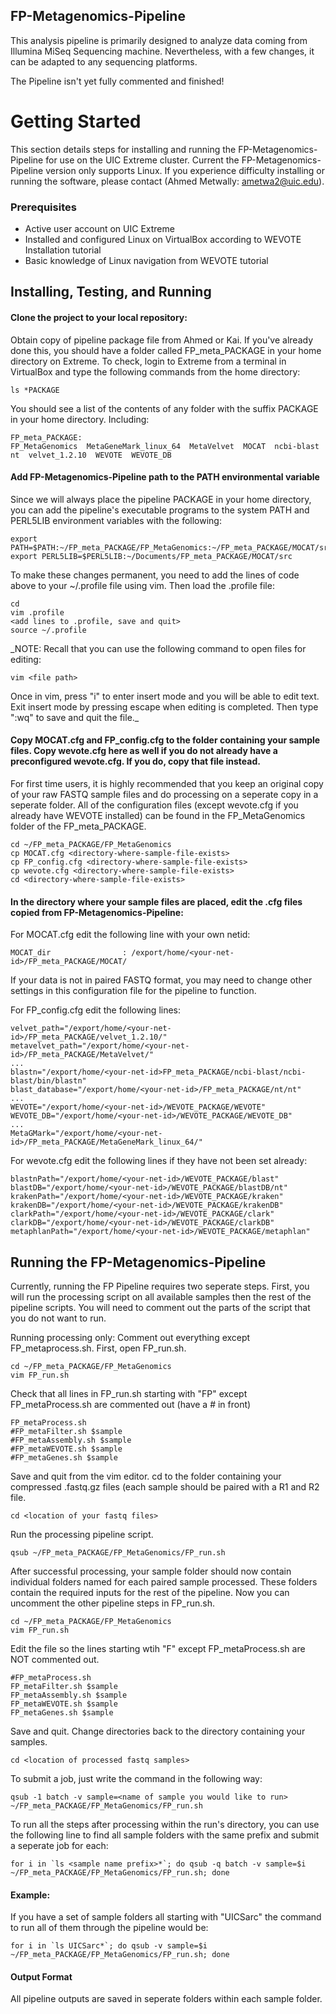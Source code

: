 ## FP-Metagenomics-Pipeline ##

This analysis pipeline is primarily designed to analyze data coming from Illumina MiSeq Sequencing machine. Nevertheless, with a few changes, it can be adapted to any sequencing platforms.

The Pipeline isn't yet fully commented and finished!

# Getting Started
This section details steps for installing and running the FP-Metagenomics-Pipeline for use on the UIC Extreme cluster. Current the FP-Metagenomics-Pipeline version only supports Linux. If you experience difficulty installing or running the software, please contact (Ahmed Metwally: ametwa2@uic.edu).

### Prerequisites
* Active user account on UIC Extreme
* Installed and configured Linux on VirtualBox according to WEVOTE Installation tutorial
* Basic knowledge of Linux navigation from WEVOTE tutorial

## Installing, Testing, and Running

#### Clone the project to your local repository:
Obtain copy of pipeline package file from Ahmed or Kai. If you've already done this, you should have a folder called FP_meta_PACKAGE in your home directory on Extreme. To check, login to Extreme from a terminal in VirtualBox and type the following commands from the home directory:
```
ls *PACKAGE
```

You should see a list of the contents of any folder with the suffix PACKAGE in your home directory. Including:
```
FP_meta_PACKAGE:
FP_MetaGenomics  MetaGeneMark_linux_64  MetaVelvet  MOCAT  ncbi-blast  nt  velvet_1.2.10  WEVOTE  WEVOTE_DB
```

#### Add FP-Metagenomics-Pipeline path to the PATH environmental variable
Since we will always place the pipeline PACKAGE in your home directory, you can add the pipeline's executable programs to the system PATH and PERL5LIB environment variables with the following:
```
export PATH=$PATH:~/FP_meta_PACKAGE/FP_MetaGenomics:~/FP_meta_PACKAGE/MOCAT/src
export PERL5LIB=$PERL5LIB:~/Documents/FP_meta_PACKAGE/MOCAT/src
```

To make these changes permanent, you need to add the lines of code above to your ~/.profile file using vim. Then load the .profile file:
```
cd
vim .profile
<add lines to .profile, save and quit>
source ~/.profile
```
_NOTE: Recall that you can use the following command to open files for editing:
```
vim <file path>
```
Once in vim, press "i" to enter insert mode and you will be able to edit text. Exit insert mode by pressing escape when editing is completed. Then type ":wq" to save and quit the file._

#### Copy MOCAT.cfg and FP_config.cfg to the folder containing your sample files. Copy wevote.cfg here as well if you do not already have a preconfigured wevote.cfg. If you do, copy that file instead.

For first time users, it is highly recommended that you keep an original copy of your raw FASTQ sample files and do processing on a seperate copy in a seperate folder. All of the configuration files (except wevote.cfg if you already have WEVOTE installed) can be found in the FP_MetaGenomics folder of the FP_meta_PACKAGE.
```
cd ~/FP_meta_PACKAGE/FP_MetaGenomics
cp MOCAT.cfg <directory-where-sample-file-exists>
cp FP_config.cfg <directory-where-sample-file-exists>
cp wevote.cfg <directory-where-sample-file-exists>
cd <directory-where-sample-file-exists>
```

#### In the directory where your sample files are placed, edit the .cfg files copied from FP-Metagenomics-Pipeline:
For MOCAT.cfg edit the following line with your own netid:
```
MOCAT_dir                : /export/home/<your-net-id>/FP_meta_PACKAGE/MOCAT/
```

If your data is not in paired FASTQ format, you may need to change other settings in this configuration file for the pipeline to function.

For FP_config.cfg edit the following lines:
```
velvet_path="/export/home/<your-net-id>/FP_meta_PACKAGE/velvet_1.2.10/"
metavelvet_path="/export/home/<your-net-id>/FP_meta_PACKAGE/MetaVelvet/"
...
blastn="/export/home/<your-net-id>FP_meta_PACKAGE/ncbi-blast/ncbi-blast/bin/blastn"
blast_database="/export/home/<your-net-id>/FP_meta_PACKAGE/nt/nt"
...
WEVOTE="/export/home/<your-net-id>/WEVOTE_PACKAGE/WEVOTE"
WEVOTE_DB="/export/home/<your-net-id>/WEVOTE_PACKAGE/WEVOTE_DB"
...
MetaGMark="/export/home/<your-net-id>/FP_meta_PACKAGE/MetaGeneMark_linux_64/"
```

For wevote.cfg edit the following lines if they have not been set already:
```
blastnPath="/export/home/<your-net-id>/WEVOTE_PACKAGE/blast"
blastDB="/export/home/<your-net-id>/WEVOTE_PACKAGE/blastDB/nt"
krakenPath="/export/home/<your-net-id>/WEVOTE_PACKAGE/kraken"
krakenDB="/export/home/<your-net-id>/WEVOTE_PACKAGE/krakenDB"
clarkPath="/export/home/<your-net-id>/WEVOTE_PACKAGE/clark"
clarkDB="/export/home/<your-net-id>/WEVOTE_PACKAGE/clarkDB"
metaphlanPath="/export/home/<your-net-id>/WEVOTE_PACKAGE/metaphlan"
```

## Running the FP-Metagenomics-Pipeline
Currently, running the FP Pipeline requires two seperate steps. First, you will run the processing script on all available samples then the rest of the pipeline scripts. You will need to comment out the parts of the script that you do not want to run. 

Running processing only: Comment out everything except FP_metaprocess.sh. First, open FP_run.sh.
```
cd ~/FP_meta_PACKAGE/FP_MetaGenomics
vim FP_run.sh
```

Check that all lines in FP_run.sh starting with "FP" except FP_metaProcess.sh are commented out (have a # in front)
```
FP_metaProcess.sh
#FP_metaFilter.sh $sample
#FP_metaAssembly.sh $sample
#FP_metaWEVOTE.sh $sample
#FP_metaGenes.sh $sample
```

Save and quit from the vim editor. cd to the folder containing your compressed .fastq.gz files (each sample should be paired with a R1 and R2 file.
```
cd <location of your fastq files>
```

Run the processing pipeline script.
```
qsub ~/FP_meta_PACKAGE/FP_MetaGenomics/FP_run.sh
```

After successful processing, your sample folder should now contain individual folders named for each paired sample processed. These folders contain the required inputs for the rest of the pipeline. Now you can uncomment the other pipeline steps in FP_run.sh.
```
cd ~/FP_meta_PACKAGE/FP_MetaGenomics
vim FP_run.sh
```

Edit the file so the lines starting wtih "F" except FP_metaProcess.sh are NOT commented out.
```
#FP_metaProcess.sh
FP_metaFilter.sh $sample
FP_metaAssembly.sh $sample
FP_metaWEVOTE.sh $sample
FP_metaGenes.sh $sample
```

Save and quit. Change directories back to the directory containing your samples.
```
cd <location of processed fastq samples>
```

To submit a job, just write the command in the following way:
```
qsub -1 batch -v sample=<name of sample you would like to run> ~/FP_meta_PACKAGE/FP_MetaGenomics/FP_run.sh
```

To run all the steps after processing within the run's directory, you can use the following line to find all sample folders with the same prefix and submit a seperate job for each:
```
for i in `ls <sample name prefix>*`; do qsub -q batch -v sample=$i ~/FP_meta_PACKAGE/FP_MetaGenomics/FP_run.sh; done
```

#### Example:
If you have a set of sample folders all starting with "UICSarc" the command to run all of them through the pipeline would be:
```
for i in `ls UICSarc*`; do qsub -v sample=$i ~/FP_meta_PACKAGE/FP_MetaGenomics/FP_run.sh; done
```

#### Output Format
All pipeline outputs are saved in seperate folders within each sample folder.


